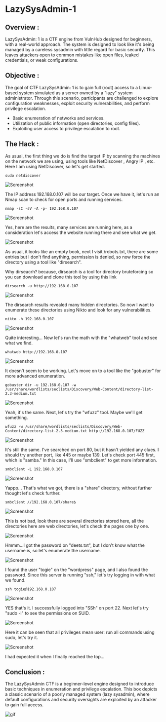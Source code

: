 # LazySysAdmin-1
## Overview :
LazySysAdmin: 1 is a CTF engine from VulnHub designed for beginners, with a real-world approach. The system is designed to look like it's being managed by a careless sysadmin with little regard for basic security. This leaves attackers open to common mistakes like open files, leaked credentials, or weak configurations.

## Objective :
The goal of CTF LazySysAdmin: 1 is to gain full (root) access to a Linux-based system simulated as a server owned by a "lazy" system administrator. Through this scenario, participants are challenged to explore configuration weaknesses, exploit security vulnerabilities, and perform privilege escalation.
- Basic enumeration of networks and services.
- Utilization of public information (open directories, config files).
- Exploiting user access to privilege escalation to root.

## The Hack :
As usual, the first thing we do is find the target IP by scanning the machines on the network we are using, using tools like NetDiscover , Angry IP , etc. Here I am using NetDiscover, so let's get started.
```
sudo netdiscover
```

![Screenshot](images/1.png)

The IP address 192.168.0.107 will be our target. Once we have it, let's run an Nmap scan to check for open ports and running services.
```
nmap -sC -sV -A -p- 192.168.0.107
```

![Screenshot](images/2.png)

Yes, here are the results, many services are running here, as a consideration let's access the website running there and see what we get.

![Screenshot](images/3.png)

As usual, it looks like an empty book, next I visit /robots.txt, there are some entries but I don't find anything, permission is denied, so now force the directory using a tool like "dirsearch".

Why dirseacrh? because, dirsearch is a tool for directory bruteforcing so you can download and clone this tool by using this link
```
dirsearch -u http://192.168.0.107
```

![Screenshot](images/4.png)

The dirsearch results revealed many hidden directories. So now I want to enumerate these directories using Nikto and look for any vulnerabilities.
```
nikto -h 192.168.0.107
```

![Screenshot](images/5.png)

Quite interesting... Now let's run the math with the "whatweb" tool and see what we find.
```
whatweb http://192.168.0.107
```

![Screenshot](images/6.png)

It doesn't seem to be working. Let's move on to a tool like the "gobuster" for more advanced enumeration.
```
gobuster dir -u 192.168.0.107 -w /usr/share/wordlists/seclists/Discovery/Web-Content/directory-list-2.3-medium.txt
```

![Screenshot](images/7.png)

Yeah, it's the same. Next, let's try the "wfuzz" tool. Maybe we'll get something.
```
wfuzz -w /usr/share/wordlists/seclists/Discovery/Web-Content/directory-list-2.3-medium.txt http://192.168.0.107/FUZZ
```

![Screenshot](images/8.png)

It's still the same. I've searched on port 80, but it hasn't yielded any clues. I should try another port, like 445 or maybe 139. Let's check port 445 first, which is "samba." In this case, I'll use "smbclient" to get more information.
```
smbclient -L 192.168.0.107
```

![Screenshot](images/9.png)

Yappp... That's what we got, there is a "share" directory, without further thought let's check further.
```
smbclient //192.168.0.107/share$
```

![Screenshot](images/10.png)

This is not bad, look there are several directories stored here, all the directories here are web directories, let's check the pages one by one.

![Screenshot](images/11.png)

Hmmm...I got the password on "deets.txt", but I don't know what the username is, so let's enumerate the username.

![Screenshot](images/12.png)

I found the user "togie" on the "wordpress" page, and I also found the password. Since this server is running "ssh," let's try logging in with what we found.
```
ssh togie@192.168.0.107
```

![Screenshot](images/13.png)

YES that's it. I successfully logged into "SSh" on port 22.
Next let's try "sudo -l" to see the permissions on SUID.

![Screenshot](images/14.png)

Here it can be seen that all privileges mean user: run all commands using sudo, let's try it.

![Screenshot](images/15.png)

I had expected it when I finally reached the top...

## Conclusion :
The LazySysAdmin CTF is a beginner-level engine designed to introduce basic techniques in enumeration and privilege escalation. This box depicts a classic scenario of a poorly managed system (lazy sysadmin), where default configurations and security oversights are exploited by an attacker to gain full access.

![gif](https://media3.giphy.com/media/v1.Y2lkPTc5MGI3NjExN2tmcGtqdW5xbmk5czVrbmptaGx3cWxyM3dpMjM4ZzU3NWxkYjE1NSZlcD12MV9pbnRlcm5hbF9naWZfYnlfaWQmY3Q9Zw/mQG644PY8O7rG/giphy.gif)
